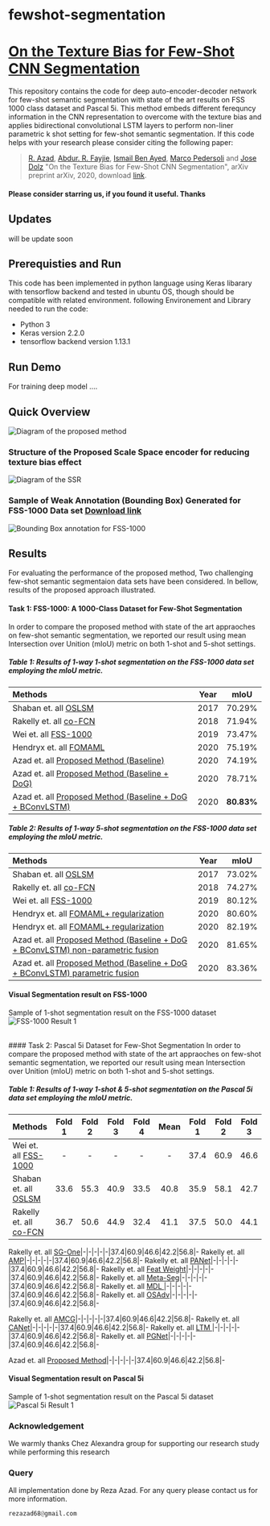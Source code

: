 # fewshot-segmentation

# [On the Texture Bias for Few-Shot CNN Segmentation]()

This repository contains the code for deep auto-encoder-decoder network for few-shot semantic segmentation with state of the art results on FSS 1000 class dataset and Pascal 5i. This method embeds different ferequncy information in the CNN representation to overcome with the texture bias and applies bidirectional convolutional LSTM layers to perform non-liner parametric k shot setting for few-shot semantic segmentation. If this code helps with your research please consider citing the following paper:
</br>
> [R. Azad](https://scholar.google.com/citations?hl=en&user=Qb5ildMAAAAJ&view_op=list_works&sortby=pubdate),
[Abdur. R. Fayjie](https://sites.google.com/site/abdurrfayjie/),
[Ismail Ben Ayed](https://scholar.google.com/citations?hl=en&user=29vyUccAAAAJ&view_op=list_works&sortby=pubdate),
[Marco Pedersoli](https://scholar.google.com/citations?user=aVfyPAoAAAAJ&hl=en) and
[Jose Dolz](https://scholar.google.ca/citations?user=yHQIFFMAAAAJ&hl=en) 
"On the Texture Bias for Few-Shot CNN Segmentation", arXiv preprint arXiv, 2020, download [link]().

#### Please consider starring us, if you found it useful. Thanks

## Updates
will be update soon


## Prerequisties and Run
This code has been implemented in python language using Keras libarary with tensorflow backend and tested in ubuntu OS, though should be compatible with related environment. following Environement and Library needed to run the code:

- Python 3
- Keras version 2.2.0
- tensorflow backend version 1.13.1


## Run Demo
For training deep model ....










## Quick Overview
![Diagram of the proposed method](https://github.com/rezazad68/fewshot-segmentation/blob/master/githubimages/Figure1.png)

### Structure of the Proposed Scale Space encoder for reducing texture bias effect
![Diagram of the SSR](https://github.com/rezazad68/fewshot-segmentation/blob/master/githubimages/Figure2.png)

### Sample of Weak Annotation (Bounding Box) Generated for FSS-1000 Data set [Download link](https://github.com/rezazad68/fewshot-segmentation/raw/master/FSS-1000%20Bounding%20Box%20Annotation.zip)
![Bounding Box annotation for FSS-1000](https://github.com/rezazad68/fewshot-segmentation/blob/master/githubimages/Weak%20Annotation%20samples%20for%20FSS1000.jpg)


## Results
For evaluating the performance of the proposed method, Two challenging few-shot semantic segmentaion data sets have been considered. In bellow, results of the proposed approach illustrated.
</br>
#### Task 1: FSS-1000: A 1000-Class Dataset for Few-Shot Segmentation
In order to compare the proposed method with state of the art appraoches on  few-shot semantic segmentation, we reported our result using mean Intersection over Unition (mIoU) metric on both 1-shot and 5-shot settings.  

##### Table 1: Results  of  1-way  1-shot segmentation  on  the  FSS-1000 data set  employing  the  mIoU  metric.

Methods | Year |mIoU 
:------------ | :-------------:|:----:
Shaban et. all  [OSLSM](https://arxiv.org/pdf/1709.03410.pdf)        |2017	  |70.29%
Rakelly et. all [co-FCN](https://openreview.net/pdf?id=SkMjFKJwG)        |2018	  |71.94%
Wei et. all     [FSS-1000](https://arxiv.org/pdf/1907.12347.pdf)        |2019	  |73.47%
Hendryx et. all [FOMAML](https://arxiv.org/pdf/1912.06290.pdf)        |2020	  |75.19%
Azad et. all [Proposed Method (Baseline)](https://github.com/rezazad68/fewshot-segmentation)	  |2020 	| 74.19%
Azad et. all [Proposed Method (Baseline + DoG)](https://github.com/rezazad68/fewshot-segmentation)	  |2020 	| 78.71%
Azad et. all [Proposed Method (Baseline + DoG + BConvLSTM)](https://github.com/rezazad68/fewshot-segmentation)	  |2020 	| **80.83%**

##### Table 2: Results  of  1-way  5-shot segmentation  on  the  FSS-1000 data set  employing  the  mIoU  metric.

Methods | Year |mIoU 
:------------ | :-------------:|:----:
Shaban et. all  [OSLSM](https://arxiv.org/pdf/1709.03410.pdf)        |2017	  |73.02%
Rakelly et. all [co-FCN](https://openreview.net/pdf?id=SkMjFKJwG)        |2018	  |74.27%
Wei et. all     [FSS-1000](https://arxiv.org/pdf/1907.12347.pdf)        |2019	  |80.12%
Hendryx et. all [FOMAML+ regularization ](https://arxiv.org/pdf/1912.06290.pdf)        |2020	  |80.60%
Hendryx et. all [FOMAML+ regularization ](https://arxiv.org/pdf/1912.06290.pdf)        |2020	  |82.19%
Azad et. all [Proposed Method (Baseline + DoG + BConvLSTM) non-parametric fusion](https://github.com/rezazad68/fewshot-segmentation)	  |2020 	| 81.65%
Azad et. all [Proposed Method (Baseline + DoG + BConvLSTM) parametric fusion](https://github.com/rezazad68/fewshot-segmentation)	  |2020 	| 83.36%

#### Visual Segmentation result on FSS-1000
Sample of 1-shot segmentation result on the FSS-1000 dataset 
![FSS-1000 Result 1](https://github.com/rezazad68/fewshot-segmentation/blob/master/githubimages/fss1000%20result.jpg)

</br>
#### Task 2: Pascal 5i Dataset for Few-Shot Segmentation
In order to compare the proposed method with state of the art appraoches on  few-shot semantic segmentation, we reported our result using mean Intersection over Unition (mIoU) metric on both 1-shot and 5-shot settings.  

##### Table 1: Results  of  1-way  1-shot & 5-shot segmentation  on  the  Pascal 5i data set  employing  the  mIoU  metric.

Methods | Fold 1 | Fold 2 | Fold 3 | Fold 4| Mean | Fold 1| Fold 2 | Fold 3| Fold 4 | Mean| 1 to 5 shot Improvement
:------------ | :-------------:|:----:| :-------------:|:----:| :-------------:|:----:| :-------------:|:----:|:----:|:----:|:----:
Wei et. all     [FSS-1000](https://arxiv.org/pdf/1907.12347.pdf)|-|-|-|-|-|37.4|60.9|46.6|42.2|56.8|-
Shaban et. all  [OSLSM](https://arxiv.org/pdf/1709.03410.pdf)|33.6|55.3|40.9|33.5|40.8|35.9|58.1|42.7|39.1|43.9|3.1
Rakelly et. all [co-FCN](https://openreview.net/pdf?id=SkMjFKJwG)|36.7|50.6|44.9|32.4|41.1|37.5|50.0|44.1|33.9|41.4|0.3



Rakelly et. all [SG-One](https://arxiv.org/pdf/1810.09091.pdf)|-|-|-|-|-|37.4|60.9|46.6|42.2|56.8|-
Rakelly et. all [AMP](http://openaccess.thecvf.com/content_ICCV_2019/papers/Siam_AMP_Adaptive_Masked_Proxies_for_Few-Shot_Segmentation_ICCV_2019_paper.pdf)|-|-|-|-|-|37.4|60.9|46.6|42.2|56.8|-
Rakelly et. all [PANet](https://arxiv.org/pdf/1908.06391.pdf)|-|-|-|-|-|37.4|60.9|46.6|42.2|56.8|-
Rakelly et. all [Feat Weight](https://arxiv.org/pdf/1909.13140.pdf)|-|-|-|-|-|37.4|60.9|46.6|42.2|56.8|-
Rakelly et. all [Meta-Seg](https://ieeexplore.ieee.org/document/8901116)|-|-|-|-|-|37.4|60.9|46.6|42.2|56.8|-
Rakelly et. all [MDL ](https://ieeexplore.ieee.org/abstract/document/8754235)|-|-|-|-|-|37.4|60.9|46.6|42.2|56.8|-
Rakelly et. all [OSAdv](https://www.sciencedirect.com/science/article/pii/S0020025520300189)|-|-|-|-|-|37.4|60.9|46.6|42.2|56.8|-



Rakelly et. all [AMCG](https://www.aaai.org/ojs/index.php/AAAI/article/view/4860/4733)|-|-|-|-|-|37.4|60.9|46.6|42.2|56.8|-
Rakelly et. all [CANet](http://openaccess.thecvf.com/content_CVPR_2019/papers/Zhang_CANet_Class-Agnostic_Segmentation_Networks_With_Iterative_Refinement_and_Attentive_Few-Shot_CVPR_2019_paper.pdf)|-|-|-|-|-|37.4|60.9|46.6|42.2|56.8|-
Rakelly et. all [LTM ](https://arxiv.org/pdf/1910.05886.pdf)|-|-|-|-|-|37.4|60.9|46.6|42.2|56.8|-
Rakelly et. all [PGNet](http://openaccess.thecvf.com/content_ICCV_2019/papers/Zhang_Pyramid_Graph_Networks_With_Connection_Attentions_for_Region-Based_One-Shot_Semantic_ICCV_2019_paper.pdf)|-|-|-|-|-|37.4|60.9|46.6|42.2|56.8|-


Azad et. all [Proposed Method](https://github.com/rezazad68/fewshot-segmentation)|-|-|-|-|-|37.4|60.9|46.6|42.2|56.8|-

#### Visual Segmentation result on Pascal 5i
Sample of 1-shot segmentation result on the Pascal 5i dataset 
![Pascal 5i Result 1](https://github.com/rezazad68/fewshot-segmentation/blob/master/githubimages/VOC_segmentation%20result%20.jpg)

### Acknowledgement 
We warmly thanks Chez Alexandra group for supporting our research study while performing this research

### Query
All implementation done by Reza Azad. For any query please contact us for more information.

```python
rezazad68@gmail.com

```
